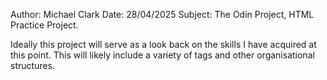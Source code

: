Author: Michael Clark
Date: 28/04/2025
Subject: The Odin Project, HTML Practice Project.

Ideally this project will serve as a look back on the skills I have acquired at this point.
This will likely include a variety of tags and other organisational structures.